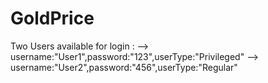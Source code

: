 # GoldPrice
Two Users available for login : 
  --> username:"User1",password:"123",userType:"Privileged"
  --> username:"User2",password:"456",userType:"Regular"
